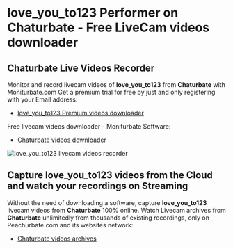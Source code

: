 # love_you_to123 Performer on Chaturbate - Free LiveCam videos downloader

## Chaturbate Live Videos Recorder

Monitor and record livecam videos of **love_you_to123** from **Chaturbate** with Moniturbate.com
Get a premium trial for free by just and only registering with your Email address:
* [love_you_to123 Premium videos downloader](https://moniturbate.com/request-demo-licence-key.html)

Free livecam videos downloader - Moniturbate Software:
* [Chaturbate videos downloader](https://moniturbate.com/moniturbate-download-software.html)

![love_you_to123 livecam videos recorder](https://peachurnet.com/templates/moniturbate-software.png)


## Capture love_you_to123 videos from the Cloud and watch your recordings on Streaming

Without the need of downloading a software, capture **love_you_to123** livecam videos from **Chaturbate** 100% online.
Watch Livecam archives from **Chaturbate** unlimitedly from thousands of existing recordings, only on Peachurbate.com and its websites network:
* [Chaturbate videos archives](https://peachurnet.com/)